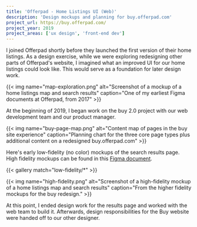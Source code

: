 ```yaml
---
title: 'Offerpad - Home Listings UI (Web)'
description: 'Design mockups and planning for buy.offerpad.com'
project_url: https://buy.offerpad.com/
project_year: 2019
project_areas: ['ux design', 'front-end dev']
---
```


I joined Offerpad shortly before they launched the first version of their home listings. As a design exercise, while we were exploring redesigning other parts of Offerpad's website, I imagined what an improved UI for our home listings could look like. This would serve as a foundation for later design work.

{{< img name="map-exploration.png" alt="Screenshot of a mockup of a home listings map and search results" caption="One of my earliest Figma documents at Offerpad, from 2017" >}}

At the beginning of 2019, I began work on the buy 2.0 project with our web development team and our product manager.

{{< img name="buy-page-map.png" alt="Content map of pages in the buy site experience" caption="Planning chart for the three core page types plus additional content on a redesigned buy.offerpad.com" >}}

Here's early low-fidelity (no color) mockups of the search results page. High fidelity mockups can be found in this [Figma document](https://www.figma.com/file/B0v7djr0x1os8kxJjSTSvk/Daniel-s-buy-mocks).

{{< gallery match="low-fidelity/*" >}}

{{< img name="high-fidelity.png" alt="Screenshot of a high-fidelity mockup of a home listings map and search results" caption="From the higher fidelity mockups for the buy redesign." >}}

At this point, I ended design work for the results page and worked with the web team to build it. Afterwards, design responsibilities for the Buy website were handed off to our other designer.
